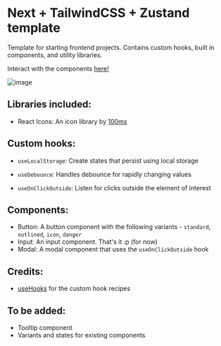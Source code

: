 # Next + TailwindCSS + Zustand template

Template for starting frontend projects. Contains custom hooks, built in components, and utility libraries.

Interact with the components [here!](https://ntz-five.vercel.app/)

![image](https://user-images.githubusercontent.com/57426646/210043800-6e92c393-9b91-4799-93f2-bd421c278584.png)

## Libraries included:

-   React Icons: An icon library by [100ms](https://100ms.live)


## Custom hooks:

-   `useLocalStorage`: Create states that persist using local storage

-   `useDebounce`: Handles debounce for rapidly changing values

-   `useOnClickOutside`: Listen for clicks outside the element of interest

## Components:

-   Button: A button component with the following variants - `standard`, `outlined`, `icon`, `danger`
-   Input: An input component. That's it :p (for now)
-   Modal: A modal component that uses the `useOnClickOutside` hook

## Credits:

-   [useHooks](https://usehooks.com/) for the custom hook recipes

## To be added:

-   Tooltip component
-   Variants and states for existing components
